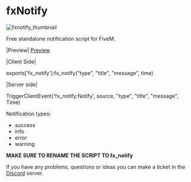 # fxNotify

![fxnotify_thumbnail](https://github.com/Fifly1/fxNotify/assets/107129715/101bd57a-4619-4b6d-834a-c9141d75fac9)

Free standalone notification script for FiveM.

|Preview|
[Preview](https://www.youtube.com/watch?v=VnhHzVNvA8A)

|Client Side|

exports['fx_notify']:fx_notify("type", "title", "message", time)	

|Server side|

TriggerClientEvent('fx_notify:Notify', source, "type", "title", "message", Time)

Notification types:
 - success
 - info
 - error
 - warning

**MAKE SURE TO RENAME THE SCRIPT TO fx_notify**

 If you have any problems, questions or ideas you can make a ticket in the [Discord](https://discord.com/invite/5UZfvsbHHK) server.
